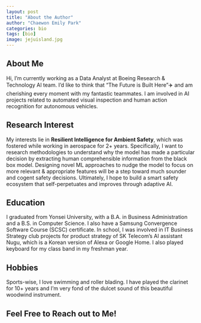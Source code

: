 ```yaml
---
layout: post
title: "About the Author"
author: "Chaewon Emily Park"
categories: bio
tags: [bio]
image: jejuisland.jpg
---
```

## About Me

Hi, I’m currently working as a Data Analyst at Boeing Research & Technology AI team. I’d like to think that “The Future is Built Here”✈️ and am cherishing every moment with my fantastic teammates. I am involved in AI projects related to automated visual inspection and human action recognition for autonomous vehicles.

## Research Interest

My interests lie in **Resilient Intelligence for Ambient Safety**, which was fostered while working in aerospace for 2+ years. Specifically, I want to research methodologies to understand why the model has made a particular decision by extracting human comprehensible information from the black box model. Designing novel ML approaches to nudge the model to focus on more relevant & appropriate features will be a step toward much sounder and cogent safety decisions. Ultimately, I hope to build a smart safety ecosystem that self-perpetuates and improves through adaptive AI.

## Education

I graduated from Yonsei University, with a B.A. in Business Administration and a B.S. in Computer Science. I also have a Samsung Convergence Software Course (SCSC) certificate. In school, I was involved in IT Business Strategy club projects for product strategy of SK Telecom’s AI assistant Nugu, which is a Korean version of Alexa or Google Home. I also played keyboard for my class band in my freshman year.

## Hobbies

Sports-wise, I love swimming and roller blading. I have played the clarinet for 10+ years and I’m very fond of the dulcet sound of this beautiful woodwind instrument.

## Feel Free to Reach out to Me!

